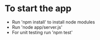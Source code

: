 # To start the app
- Run 'npm install' to install node modules
- Run 'node app/server.js' 
- For unit testing run 'npm test'